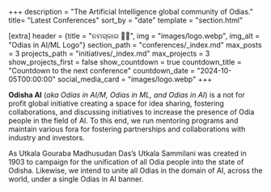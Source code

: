 +++
description = "The Artificial Intelligence global community of Odias."
title= "Latest Conferences"
sort_by = "date"
template = "section.html"
    
[extra]
header = {title = "ନମସ୍କାର 🙏🏼", img = "images/logo.webp", img_alt = "Odias in AI/ML Logo"}
section_path = "conferences/_index.md"
max_posts = 3
projects_path = "initiatives/_index.md"
max_projects = 3
show_projects_first = false
show_countdown = true
countdown_title = "Countdown to the next conference"
countdown_date = "2024-10-05T00:00:00"
social_media_card = "images/logo.webp"
+++

**Odisha AI** (*aka Odias in AI/M, Odias in ML, and Odias in AI*) is a not for profit global initiative creating a space for idea sharing, fostering collaborations, and discussing initiatives to increase the presence of Odia people in the field of AI. To this end, we run mentoring programs and maintain various fora for fostering partnerships and collaborations with industry and investors.

As Utkala Gouraba Madhusudan Das’s Utkala Sammilani was created in 1903 to campaign for the unification of all Odia people into the state of Odisha. Likewise, we intend to unite all Odias in the domain of AI, across the world, under a single Odias in AI banner.